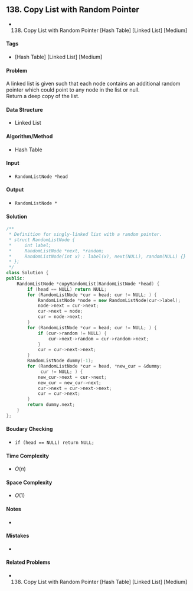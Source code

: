 ## 138. Copy List with Random Pointer
- 138. Copy List with Random Pointer [Hash Table] [Linked List] [Medium]

#### Tags
- [Hash Table] [Linked List] [Medium]

#### Problem
A linked list is given such that each node contains an additional random pointer which could point to any node in the list or null.  
Return a deep copy of the list.

#### Data Structure
- Linked List

#### Algorithm/Method
- Hash Table

#### Input
- `RandomListNode *head`

#### Output
- `RandomListNode *`

#### Solution
``` C++
/**
 * Definition for singly-linked list with a random pointer.
 * struct RandomListNode {
 *     int label;
 *     RandomListNode *next, *random;
 *     RandomListNode(int x) : label(x), next(NULL), random(NULL) {}
 * };
 */
class Solution {
public:
    RandomListNode *copyRandomList(RandomListNode *head) {
        if (head == NULL) return NULL;
        for (RandomListNode *cur = head; cur != NULL; ) {
            RandomListNode *node = new RandomListNode(cur->label);
            node->next = cur->next;
            cur->next = node;
            cur = node->next;
        }
        for (RandomListNode *cur = head; cur != NULL; ) {
            if (cur->random != NULL) {
                cur->next->random = cur->random->next;
            }
            cur = cur->next->next;
        }
        RandomListNode dummy(-1);
        for (RandomListNode *cur = head, *new_cur = &dummy; 
             cur != NULL; ) {
            new_cur->next = cur->next;
            new_cur = new_cur->next;
            cur->next = cur->next->next;
            cur = cur->next;
        }
        return dummy.next;
    }
};
```

#### Boudary Checking
- `if (head == NULL) return NULL;`

#### Time Complexity
- $O(n)$

#### Space Complexity
- $O(1)$

#### Notes
- 

#### Mistakes
- 

#### Related Problems
- 138. Copy List with Random Pointer [Hash Table] [Linked List] [Medium]
